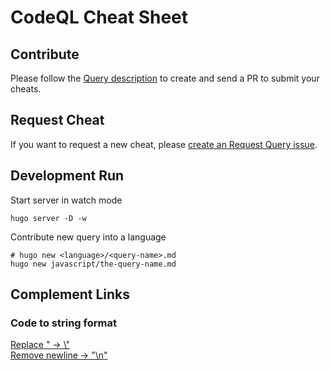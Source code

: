 # CodeQL Cheat Sheet

## Contribute
Please follow the [Query description](./queries/README.md) to create and send a PR to submit your cheats.

## Request Cheat
If you want to request a new cheat, please [create an Request Query issue](https://github.com/codeql-agent-project/codeql-cheatsheet/issues).

## Development Run
Start server in watch mode
```
hugo server -D -w
```
Contribute new query into a language
```
# hugo new <language>/<query-name>.md
hugo new javascript/the-query-name.md
```

## Complement Links
### Code to string format
[Replace " -> \\"](https://coding.tools/regex-replace)  
[Remove newline -> "\n"](https://www.gillmeister-software.com/online-tools/text/remove-line-breaks.aspx)